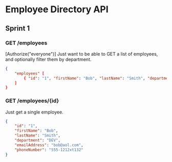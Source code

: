 # Employee Directory API

## Sprint 1

### GET /employees
[Authorize("everyone")]
Just want to be able to GET a list of employees, and optionally filter them by department.

```json
{
    "employees" [
        { "id": "1", "firstName": "Bob", "lastName": "Smith", "department": "DEV", "emailAddress": "bob@aol.com" }
    ]
}

```



### GET /employees/{id}
Just get a single employee.

```json
{
    "id": "1",
    "firstName": "Bob",
    "lastName": "Smith",
    "department": "DEV",
    "emailAddress": "bob@aol.com",
    "phoneNumber": "555-1212xt132"
}

```


